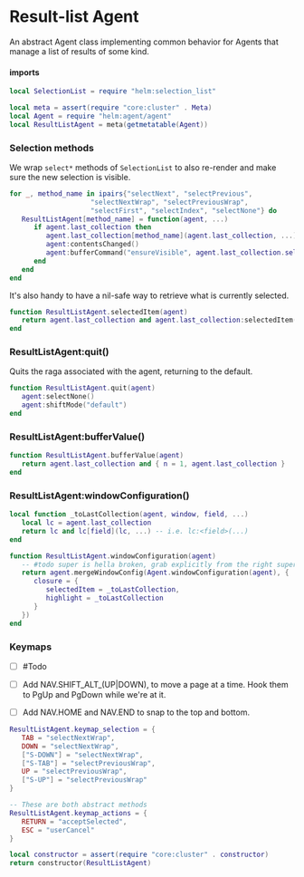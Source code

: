 # Result\-list Agent

An abstract Agent class implementing common behavior for Agents that manage a
list of results of some kind\.


#### imports

```lua
local SelectionList = require "helm:selection_list"
```


```lua
local meta = assert(require "core:cluster" . Meta)
local Agent = require "helm:agent/agent"
local ResultListAgent = meta(getmetatable(Agent))
```


### Selection methods

We wrap `select*` methods of `SelectionList` to also re\-render and make sure
the new selection is visible\.

```lua
for _, method_name in ipairs{"selectNext", "selectPrevious",
                    "selectNextWrap", "selectPreviousWrap",
                    "selectFirst", "selectIndex", "selectNone"} do
   ResultListAgent[method_name] = function(agent, ...)
      if agent.last_collection then
         agent.last_collection[method_name](agent.last_collection, ...)
         agent:contentsChanged()
         agent:bufferCommand("ensureVisible", agent.last_collection.selected_index)
      end
   end
end
```

It's also handy to have a nil\-safe way to retrieve what is currently selected\.

```lua
function ResultListAgent.selectedItem(agent)
   return agent.last_collection and agent.last_collection:selectedItem()
end
```


### ResultListAgent:quit\(\)

Quits the raga associated with the agent, returning to the default\.

```lua
function ResultListAgent.quit(agent)
   agent:selectNone()
   agent:shiftMode("default")
end
```


### ResultListAgent:bufferValue\(\)

```lua
function ResultListAgent.bufferValue(agent)
   return agent.last_collection and { n = 1, agent.last_collection }
end
```


### ResultListAgent:windowConfiguration\(\)

```lua
local function _toLastCollection(agent, window, field, ...)
   local lc = agent.last_collection
   return lc and lc[field](lc, ...) -- i.e. lc:<field>(...)
end

function ResultListAgent.windowConfiguration(agent)
   -- #todo super is hella broken, grab explicitly from the right superclass
   return agent.mergeWindowConfig(Agent.windowConfiguration(agent), {
      closure = {
         selectedItem = _toLastCollection,
         highlight = _toLastCollection
      }
   })
end
```


### Keymaps


- [ ]  \#Todo

  - [ ]  Add NAV\.SHIFT\_ALT\_\(UP|DOWN\), to move a page at a time\.
      Hook them to PgUp and PgDown while we're at it\.

  - [ ]  Add NAV\.HOME and NAV\.END to snap to the
      top and bottom\.

```lua
ResultListAgent.keymap_selection = {
   TAB = "selectNextWrap",
   DOWN = "selectNextWrap",
   ["S-DOWN"] = "selectNextWrap",
   ["S-TAB"] = "selectPreviousWrap",
   UP = "selectPreviousWrap",
   ["S-UP"] = "selectPreviousWrap"
}

-- These are both abstract methods
ResultListAgent.keymap_actions = {
   RETURN = "acceptSelected",
   ESC = "userCancel"
}
```


```lua
local constructor = assert(require "core:cluster" . constructor)
return constructor(ResultListAgent)
```
